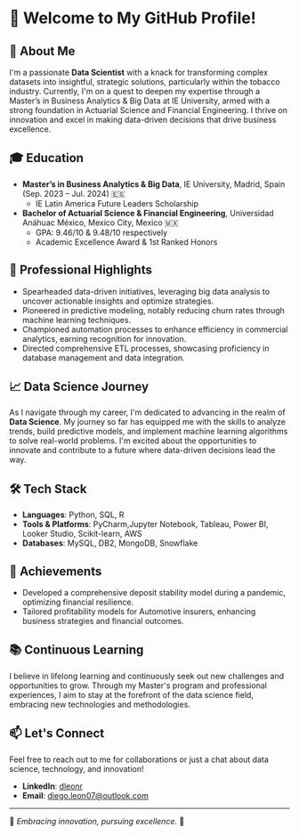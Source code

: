 # 👋 Welcome to My GitHub Profile!

## 🚀 About Me

I'm a passionate **Data Scientist** with a knack for transforming complex datasets into insightful, strategic solutions, particularly within the tobacco industry. Currently, I'm on a quest to deepen my expertise through a Master’s in Business Analytics & Big Data at IE University, armed with a strong foundation in Actuarial Science and Financial Engineering. I thrive on innovation and excel in making data-driven decisions that drive business excellence.

## 🎓 Education

- **Master’s in Business Analytics & Big Data**, IE University, Madrid, Spain (Sep. 2023 – Jul. 2024) 🇪🇸
  - IE Latin America Future Leaders Scholarship
- **Bachelor of Actuarial Science & Financial Engineering**, Universidad Anáhuac México, Mexico City, Mexico 🇲🇽
  - GPA: 9.46/10 & 9.48/10 respectively
  - Academic Excellence Award & 1st Ranked Honors

## 💼 Professional Highlights

- Spearheaded data-driven initiatives, leveraging big data analysis to uncover actionable insights and optimize strategies.
- Pioneered in predictive modeling, notably reducing churn rates through machine learning techniques.
- Championed automation processes to enhance efficiency in commercial analytics, earning recognition for innovation.
- Directed comprehensive ETL processes, showcasing proficiency in database management and data integration.

## 📈 Data Science Journey

As I navigate through my career, I'm dedicated to advancing in the realm of **Data Science**. My journey so far has equipped me with the skills to analyze trends, build predictive models, and implement machine learning algorithms to solve real-world problems. I'm excited about the opportunities to innovate and contribute to a future where data-driven decisions lead the way.

## 🛠 Tech Stack

- **Languages**: Python, SQL, R
- **Tools & Platforms**: PyCharm,Jupyter Notebook, Tableau, Power BI, Looker Studio, Scikit-learn, AWS
- **Databases**: MySQL, DB2, MongoDB, Snowflake

## 🌟 Achievements

- Developed a comprehensive deposit stability model during a pandemic, optimizing financial resilience.
- Tailored profitability models for Automotive insurers, enhancing business strategies and financial outcomes.

## 📚 Continuous Learning

I believe in lifelong learning and continuously seek out new challenges and opportunities to grow. Through my Master's program and professional experiences, I aim to stay at the forefront of the data science field, embracing new technologies and methodologies.

## 📫 Let's Connect

Feel free to reach out to me for collaborations or just a chat about data science, technology, and innovation!

- **LinkedIn**: [dleonr](https://www.linkedin.com/in/dleonr/)
- **Email**: [diego.leon07@outlook.com](#)

---

🌱 *Embracing innovation, pursuing excellence.* 🌱

<!--
**dleonrdz/dleonrdz** is a ✨ _special_ ✨ repository because its `README.md` (this file) appears on your GitHub profile.

Here are some ideas to get you started:

- 🔭 I’m currently working on ...
- 🌱 I’m currently learning ...
- 👯 I’m looking to collaborate on ...
- 🤔 I’m looking for help with ...
- 💬 Ask me about ...
- 📫 How to reach me: ...
- 😄 Pronouns: ...
- ⚡ Fun fact: ...
-->
